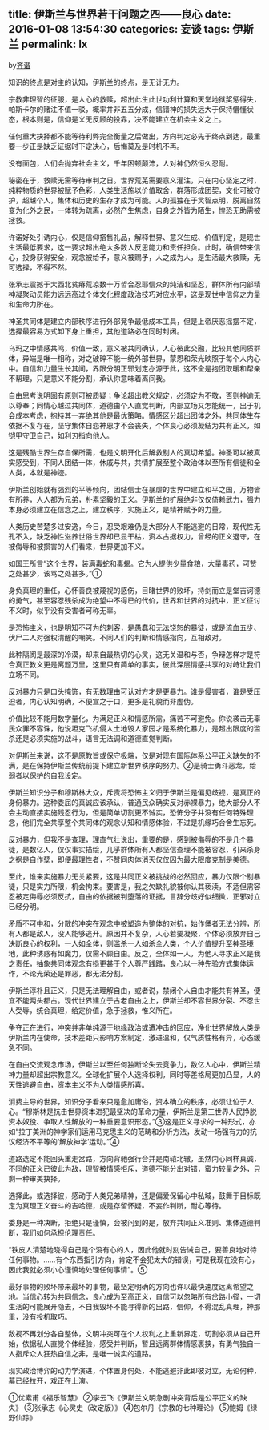 title: 伊斯兰与世界若干问题之四——良心
date: 2016-01-08 13:54:30
categories: 妄谈
tags: 伊斯兰
permalink: lx
---
by[齐谐](http://caute.net/about/)

知识的终点是对主的认知，伊斯兰的终点，是无计无力。

宗教非理智的征服，是人心的救赎，超出此生此世功利计算和天堂地狱奖惩得失，帕斯卡尔的赌注不值一驳，概率并非五五分成，信错神的损失远大于保持懵懂状态，根本则是，信仰是义无反顾的投靠，决不能建立在机会主义之上。
<!--more-->

任何重大抉择都不能等待利弊完全衡量之后做出，方向判定必先于终点到达，最重要一步正是缺乏证据时下定决心，后悔莫及是时机不再。

没有面包，人们会抛弃社会主义，千年困顿颠沛，人对神仍然恒久忍耐。

秘密在于，救赎无需等待审判之日。世界荒芜需要意义灌注，只在内心坚定之时，纯粹物质的世界被赋予色彩，人类生活施以价值取舍，群落形成团契，文化可被守护，超越个人，集体和历史的生存才成为可能。人的孤独在于灵智点明，脱离自然变为化外之民，一体转为疏离，必然产生焦虑，自身之外皆为陌生，惶恐无助需被拯救。

许诺好处引诱内心，仅是信仰搭售礼品，解释世界、意义生成、价值判定，是现世生活最低要求，这一要求超出绝大多数人反思能力和责任担负。此时，确信带来信心，投身获得安全，观念被给予，意义被赐予，人之成为人，是生活最大救赎，无可选择，不得不然。

张承志震撼于大西北贫瘠荒凉数十万哲合忍耶信众的纯洁和坚忍，群体所有内部精神凝聚动员能力远远高过个体文化程度政治技巧对应水平，这是现世中信仰之力量和生命力所在。

神圣共同体是建立内部秩序进行外部竞争最低成本工具，但是上帝厌恶摇摆不定，选择最容易方式卸下身上重担，其他道路必在同时封闭。

乌玛之中情感共鸣，价值一致，意义被共同确认，人心彼此交融，比较其他同质群体，异端是唯一相称，对之破碎不能一统外部世界，蒙恩和荣光映照于每个人内心中。自信和力量生长其间，界限分明正邪划定亦源于此，这不全是抱团取暖和帮亲不帮理，只是意义不能分割，承认你意味着离间我。

自由思考说明固有原则可被质疑；争论超出教义规定，必须定为不敬，否则神谕无以尊奉；同情心越过共同体，道德由个人直觉判断，内部立场又怎能统一，出于机会成本考虑，抱持其一弃绝其他是最优策略。情感区分超出团体之外，共同体生存依据不复存在，坚守集体自恋神恩才不会丧失，个体良心必须凝结为共有正义，如铠甲守卫自己，如利刃指向他人。

这是残酷世界生存自保所需，也是文明开化后解救别人的真切希望。神圣可以被真实感受到，不同人团结一体，休戚与共，共情扩展至整个政治体以至所有信徒和全人类，本就是神迹。

伊斯兰创始就有强烈的平等倾向，团结信士在暴虐的世界中建立和平之国，万物皆有所养，人人都为兄弟，朴素坚毅的正义。伊斯兰的扩展绝非仅仅倚赖武力，强力本身必须建立在信念之上，建立秩序，实施正义，是精神赋予的力量。

人类历史苦楚多过安逸，今日，忍受艰难仍是大部分人不能逃避的日常，现代性无孔不入，缺乏神性滋养世俗世界却已显干枯，资本占据权力，曾经的正义退守，在被侮辱和被损害的人们看来，世界更加不义。

如国王所言“这个世界，装满毒蛇和毒蝎。它为人提供少量食粮，大量毒药，可赞之处甚少，该骂之处甚多。”①

身负真理的重任，心怀善良被蔑视的感伤，目睹世界的败坏，持剑而立是堂吉诃德的勇气，甚至容忍残杀成为绝望中不得已的代价，世界和世界的对抗中，正义征讨不义时，似乎没有受害者可称无辜。

是恐怖主义，也是明知不可为的刺客，是愚蠢和无法饶恕的暴徒，或是流血五步、伏尸二人对强权清醒的嘲笑。不同人们的判断和情感指向，互相敌对。

此种隔阂是最深的冷漠，却来自最热切的心灵，这无关温和与否，争辩怎样才是符合真正教义更是离题万里，这里只有简单的事实，彼此深层情感共享的对峙让我们立场不同。

反对暴力只是口头掩饰，有无数理由可认对方才是更暴力。谁是侵害者，谁是受压迫者，内心认知明确，不便宣之于口，更多是礼貌而非虚伪。

价值比较不能用数字量化，为满足正义和情感所需，痛苦不可避免。你说袭击无辜民众罪不容诛，他说坦克飞机侵人土地毁人家园才是系统化暴力，是超出限度的滥杀还是必须实施的战斗，语言无法调和道德直觉判断。

对伊斯兰来说，这不是原教旨或保守极端，仅是对现有国际体系公平正义缺失的不满，是在保持伊斯兰传统前提下建立新世界秩序的努力。②是骑士勇斗恶龙，给弱者以保护的自我设定。

伊斯兰知识分子和穆斯林大众，斥责将恐怖主义归于伊斯兰是偏见歧视，是真正的身份暴力。这种委屈的真诚应该承认，普通民众确实反对赤裸暴力，绝大部分人不会主动直接实施残忍行为，但是简单切割更不诚实，恐怖分子并没有任何特殊理念，他们完全共享整个共同体的观念认知和情感体验，不过是机缘巧合舍生忘死。

反对暴力，但我不是查理，理直气壮说出，重要的是，感到被侮辱的不是几个暴徒，是数亿人，仅仅事实描绘，几乎群体所有人都坚信查理不能被容忍，引来杀身之祸是自作孽，即便最理性者，不赞同肉体消灭仅仅因为最大限度克制是美德。

至此，谁来实施暴力无关紧要，这是共同正义被挑战的必然回应，暴力仅限个别暴徒，只是实力所限，机会拘束。要害是，我之欠缺礼貌被你认其亵渎，不适但需容忍被定侮辱必须反抗，自由的依据被判堕落的证据，言辞分歧好似细微，正邪对立已经分明。

矛盾不可中和，分散的冲突在观念中被塑造为整体的对抗，始作俑者无法分辨，所有人都是敌人，没人能够逃开。原因并不复杂，人心若要凝聚，个体必须放弃自己决断良心的权利，一人如全体，则滥杀一人如杀全人类，个人价值提升至神圣境地，此种诱惑有如魔力，仅需不顾自由。反之，全体如一人，为他人寻求正义是我之责任，抽象共同体观念有损更甚于个人尊严践踏，良心以一种先验方式集体运作，不论光荣还是罪恶，都无法分割。

伊斯兰淳朴且正义，只是无法理解自由，或者说，禁闭个人自由才能共有神圣，便宜不能两头都占。现代世界建立于古老自由之上，伊斯兰却不容世界分裂、不忍世人受辱，统合真理，给定价值，急于拯救，惟义所在。

争夺正在进行，冲突并非单纯源于地缘政治或遭冲击的回应，净化世界解放人类是伊斯兰内在使命，技术差距只影响方案制定，激进温和，仅气质性格有异，心态缓急不同。

在自由交流观念市场，伊斯兰以至任何独断论失去竞争力，数亿人心中，伊斯兰精神力量却超出宗教意义。全球化扩展个人选择权利，同时等差格局更加凸显，人的天性逃避自由，资本主义不为人类情感所喜。

消费主导的世界，知识分子看来只是愈加庸俗，资本确立的秩序，必须让位于人心。“穆斯林是抗击世界资本进犯最坚决的革命力量，伊斯兰是第三世界人民挣脱资本奴役、争取人性解放的一种重要意识形态。”③这是正义寻求的一种形式，亦如“拉丁美洲的神学家们运用马克思主义的范畴和分析方法，发动一场强有力的抗议经济不平等的‘解放神学’运动。”④

道路选定不能回头重走岔路，方向背驰强行合并是南辕北辙，虽然内心同样真诚，不同的正义已彼此为敌，理智被情感拒斥，道德不能分出对错，蛮力较量之外，只剩一种审美抉择。

选择此，或选择彼，感动于人类兄弟精神，还是偏爱保留心中私域，鼓舞于目标既定为真理正义奋斗的吉哈德，或是存留怀疑，不妄作判断，耐心等待。

委身是一种决断，拒绝只是谨慎，会被问到的是，放弃共同正义准则、集体道德判断，我们如何承担伦理责任。

“铁皮人清楚地晓得自己是个没有心的人，因此他就时刻告诫自己，要善良地对待任何事物。……有个东西指引方向，肯定不会犯太大的错误，可是我现在没有心，因此我就必须小心谨慎地处理任何事情”。⑤

最好事物的败坏带来最坏的事物，最坚定明确的方向也许以最快速度远离希望之地。当信心转为共同信念，良心成为至高正义，自信可以忽略所有岔路小径，一切生活的可能展开隐去，不自我毁坏不能寻得新的出路，信仰，不得混乱真理，神那里，没有投机取巧。

敌视不再划分各自整体，文明冲突可在个人权利之上重新界定，切割必须从自己开始，依据私人直觉个体经验，感受并判断，暂且远离群体情感裹挟，有勇气独自一人指斥众人狂热自信之非，是唯一诚实的道路。

现实政治博弈的动力学演进，个体置身何处，不能逃避非此即彼对立，无论何种，幕已经拉开，戏正在上演。

①优素甫《福乐智慧》
②李云飞《伊斯兰文明急剧冲突背后是公平正义的缺失》
③张承志《心灵史（改定版）》
④包尔丹《宗教的七种理论》
⑤鲍姆《绿野仙踪》